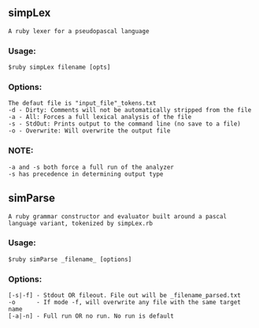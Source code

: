 simpLex
-----
    A ruby lexer for a pseudopascal language

### Usage:
    $ruby simpLex filename [opts]
### Options:
    The defaut file is "input_file"_tokens.txt
    -d - Dirty: Comments will not be automatically stripped from the file
    -a - All: Forces a full lexical analysis of the file
    -s - StdOut: Prints output to the command line (no save to a file)
    -o - Overwrite: Will overwrite the output file

### NOTE:
    -a and -s both force a full run of the analyzer
    -s has precedence in determining output type

simParse
-----
    A ruby grammar constructor and evaluator built around a pascal language variant, tokenized by simpLex.rb

### Usage:
    $ruby simParse _filename_ [options]
### Options:
    [-s|-f]	- Stdout OR fileout. File out will be _filename_parsed.txt
    -o		- If mode -f, will overwrite any file with the same target name
    [-a|-n]	- Full run OR no run. No run is default
